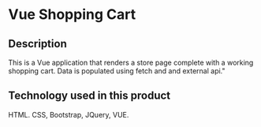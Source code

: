 # Vue Shopping Cart

## Description
This is a Vue application that renders a store page complete with a working shopping cart. Data is populated using fetch and and external api."
## Technology used in this product

HTML. CSS, Bootstrap, JQuery, VUE.
